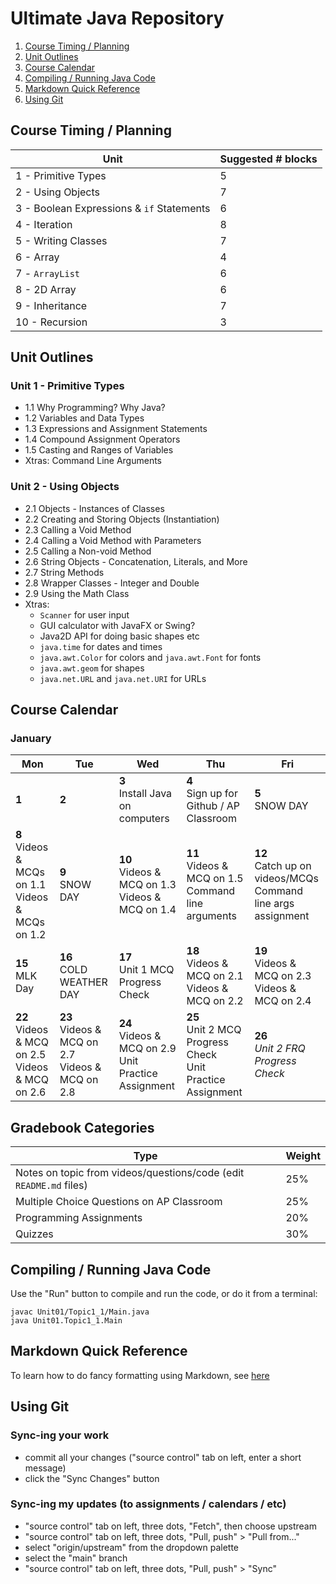 # Ultimate Java Repository

1. [Course Timing / Planning](#course-timing--planning)
1. [Unit Outlines](#unit-outlines)
1. [Course Calendar](#course-calendar)
1. [Compiling / Running Java Code](#compiling--running-java-code)
1. [Markdown Quick Reference](#markdown-quick-reference)
1. [Using Git](#using-git)

## Course Timing / Planning

| Unit                                      | Suggested # blocks |
| ----------------------------------------- | ------------------ |
| 1 - Primitive Types                       | 5                  |
| 2 - Using Objects                         | 7                  |
| 3 - Boolean Expressions & `if` Statements | 6                  |
| 4 - Iteration                             | 8                  |
| 5 - Writing Classes                       | 7                  |
| 6 - Array                                 | 4                  |
| 7 - `ArrayList`                           | 6                  |
| 8 - 2D Array                              | 6                  |
| 9 - Inheritance                           | 7                  |
| 10 - Recursion                            | 3                  |

## Unit Outlines

### Unit 1 - Primitive Types

- 1.1 Why Programming? Why Java?
- 1.2 Variables and Data Types
- 1.3 Expressions and Assignment Statements
- 1.4 Compound Assignment Operators
- 1.5 Casting and Ranges of Variables
- Xtras: Command Line Arguments

### Unit 2 - Using Objects

- 2.1 Objects - Instances of Classes
- 2.2 Creating and Storing Objects (Instantiation)
- 2.3 Calling a Void Method
- 2.4 Calling a Void Method with Parameters
- 2.5 Calling a Non-void Method
- 2.6 String Objects - Concatenation, Literals, and More
- 2.7 String Methods
- 2.8 Wrapper Classes - Integer and Double
- 2.9 Using the Math Class
- Xtras: 
    - `Scanner` for user input
    - GUI calculator with JavaFX or Swing?
    - Java2D API for doing basic shapes etc
    - `java.time` for dates and times
    - `java.awt.Color` for colors and `java.awt.Font` for fonts
    - `java.awt.geom` for shapes
    - `java.net.URL` and `java.net.URI` for URLs

## Course Calendar

### January

| Mon                                                       | Tue                                                      | Wed                                                          | Thu                                                                | Fri                                                                   |
| --------------------------------------------------------- | -------------------------------------------------------- | ------------------------------------------------------------ | ------------------------------------------------------------------ | --------------------------------------------------------------------- |
| **1**                                                     | **2**                                                    | **3** <br> Install Java on computers                         | **4** <br> Sign up for Github / AP Classroom                       | **5** <br> SNOW DAY                                                   |
| **8** <br> Videos & MCQs on 1.1 <br> Videos & MCQs on 1.2 | **9** <br> SNOW DAY                                      | **10** <br> Videos & MCQ on 1.3 <br> Videos & MCQ on 1.4     | **11** <br> Videos & MCQ on 1.5 <br> Command line arguments        | **12** <br> Catch up on videos/MCQs <br> Command line args assignment |
| **15** <br> MLK Day                                       | **16** <br> COLD WEATHER DAY                             | **17** <br> Unit 1 MCQ Progress Check                        | **18** <br> Videos & MCQ on 2.1 <br> Videos & MCQ on 2.2           | **19** <br> Videos & MCQ on 2.3 <br> Videos & MCQ on 2.4              |
| **22** <br> Videos & MCQ on 2.5 <br> Videos & MCQ on 2.6  | **23** <br> Videos & MCQ on 2.7 <br> Videos & MCQ on 2.8 | **24** <br> Videos & MCQ on 2.9 <br>Unit Practice Assignment | **25** <br> Unit 2 MCQ Progress Check<br> Unit Practice Assignment | **26** <br> _Unit 2 FRQ Progress Check_                               |

## Gradebook Categories

| Type                                                               | Weight |
| ------------------------------------------------------------------ | ------ |
| Notes on topic from videos/questions/code (edit `README.md` files) | 25%    |
| Multiple Choice Questions on AP Classroom                          | 25%    |
| Programming Assignments                                            | 20%    |
| Quizzes                                                            | 30%    |

## Compiling / Running Java Code

Use the "Run" button to compile and run the code, or do it from a terminal:

```
javac Unit01/Topic1_1/Main.java
java Unit01.Topic1_1.Main
```

## Markdown Quick Reference

To learn how to do fancy formatting using Markdown, see [here](https://github.com/adam-p/markdown-here/wiki/Markdown-Cheatsheet)

## Using Git

### Sync-ing your work

- commit all your changes ("source control" tab on left, enter a short message)
- click the "Sync Changes" button

### Sync-ing my updates (to assignments / calendars / etc)

- "source control" tab on left, three dots, "Fetch", then choose upstream
- "source control" tab on left, three dots, "Pull, push" > "Pull from..."
- select "origin/upstream" from the dropdown palette
- select the "main" branch
- "source control" tab on left, three dots, "Pull, push" > "Sync"
